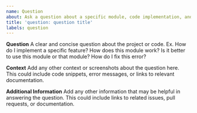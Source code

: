 ```yaml
---
name: Question
about: Ask a question about a specific module, code implementation, and others.
title: 'question: question title'
labels: question
---
```


**Question**
A clear and concise question about the project or code. Ex. How do I implement a specific feature? How does this module work? Is it better to use this module or that module? How do I fix this error?

**Context**
Add any other context or screenshots about the question here. This could include code snippets, error messages, or links to relevant documentation.

**Additional Information**
Add any other information that may be helpful in answering the question. This could include links to related issues, pull requests, or documentation.
